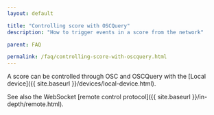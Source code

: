 ```yaml
---
layout: default

title: "Controlling score with OSCQuery"
description: "How to trigger events in a score from the network"

parent: FAQ

permalink: /faq/controlling-score-with-oscquery.html
---
```


A score can be controlled through OSC and OSCQuery with the [Local device]({{ site.baseurl }}/devices/local-device.html).

See also the WebSocket [remote control protocol]({{ site.baseurl }}/in-depth/remote.html).